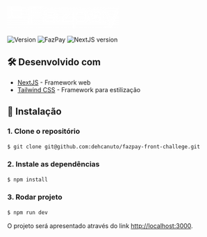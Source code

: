 ![FazPay](.github/fazpay-logo.png)

![Version](https://img.shields.io/badge/1.0.0-beta?label=version)
![FazPay](https://img.shields.io/badge/powered_by-FazPay-7513f3)
![NextJS version](https://img.shields.io/badge/NextJS-14.0.4-black?style=flat-square&logo=next.js&logoColor=white)

## 🛠️ Desenvolvido com

*  [NextJS](https://nextjs.org/docs) - Framework web
*  [Tailwind CSS](https://tailwindcss.com/docs) - Framework para estilização

## 🚀 Instalação
### 1. Clone o repositório

```bash
$ git clone git@github.com:dehcanuto/fazpay-front-challege.git
```

### 2. Instale as dependências

```bash
$ npm install
```

### 3. Rodar projeto

```bash
$ npm run dev
```

O projeto será apresentado através do link [http://localhost:3000](http://localhost:3000).
